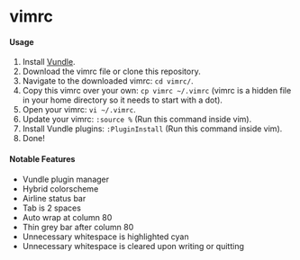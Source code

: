 # vimrc

#### Usage
1. Install [Vundle](https://github.com/VundleVim/Vundle.vim).
2. Download the vimrc file or clone this repository.
3. Navigate to the downloaded vimrc: `cd vimrc/`.
4. Copy this vimrc over your own: `cp vimrc ~/.vimrc` (vimrc is a hidden file in your home directory so it needs to start with a dot).
5. Open your vimrc: `vi ~/.vimrc`.
6. Update your vimrc: `:source %` (Run this command inside vim).
7. Install Vundle plugins: `:PluginInstall` (Run this command inside vim).
8. Done!

#### Notable Features

* Vundle plugin manager
* Hybrid colorscheme
* Airline status bar
* Tab is 2 spaces
* Auto wrap at column 80
* Thin grey bar after column 80
* Unnecessary whitespace is highlighted cyan
* Unnecessary whitespace is cleared upon writing or quitting
